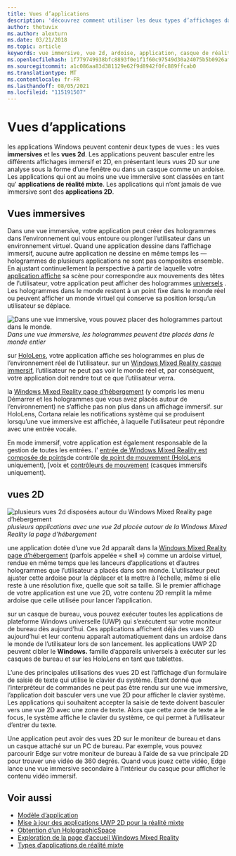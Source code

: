 ```yaml
---
title: Vues d’applications
description: 'découvrez comment utiliser les deux types d’affichages dans Windows Mixed Reality apps : les vues immersives et les vues 2d.'
author: thetuvix
ms.author: alexturn
ms.date: 03/21/2018
ms.topic: article
keywords: vue immersive, vue 2d, ardoise, application, casque de réalité mixte, casque windows mixed realisation, casque de réalité virtuelle, HoloLens, MRTK, Shared Computer Toolkit de la réalité mixte
ms.openlocfilehash: 1f779749938bfc8893f0e1f1f60c97549d30a24075b5b0926af61e2f88625b9c
ms.sourcegitcommit: a1c086aa83d381129e62f9d8942f0fc889ffcab0
ms.translationtype: MT
ms.contentlocale: fr-FR
ms.lasthandoff: 08/05/2021
ms.locfileid: "115191507"
---
```

# <a name="app-views"></a>Vues d’applications

les applications Windows peuvent contenir deux types de vues : les vues **immersives** et les **vues 2d**. Les applications peuvent basculer entre les différents affichages immersif et 2D, en présentant leurs vues 2D sur une analyse sous la forme d’une fenêtre ou dans un casque comme un ardoise. Les applications qui ont au moins une vue immersive sont classées en tant qu' **applications de réalité mixte**. Les applications qui n’ont jamais de vue immersive sont des **applications 2D**.

## <a name="immersive-views"></a>Vues immersives

Dans une vue immersive, votre application peut créer des hologrammes dans l’environnement qui vous entoure ou plonger l’utilisateur dans un environnement virtuel. Quand une application dessine dans l’affichage immersif, aucune autre application ne dessine en même temps les &mdash; hologrammes de plusieurs applications ne sont pas composites ensemble. En ajustant continuellement la perspective à partir de laquelle votre [application affiche](../develop/platform-capabilities-and-apis/rendering.md) sa scène pour correspondre aux mouvements des têtes de l’utilisateur, votre application peut afficher des hologrammes [universels](coordinate-systems.md) . Les hologrammes dans le monde restent à un point fixe dans le monde réel ou peuvent afficher un monde virtuel qui conserve sa position lorsqu’un utilisateur se déplace.

![Dans une vue immersive, vous pouvez placer des hologrammes partout dans le monde.](images/designoverview-940px.jpg)<br>
*Dans une vue immersive, les hologrammes peuvent être placés dans le monde entier*

sur [HoloLens](/hololens/hololens1-hardware), votre application affiche ses hologrammes en plus de l’environnement réel de l’utilisateur. sur un [Windows Mixed Reality casque immersif](../discover/immersive-headset-hardware-details.md), l’utilisateur ne peut pas voir le monde réel et, par conséquent, votre application doit rendre tout ce que l’utilisateur verra.

la [Windows Mixed Reality page d’hébergement](../discover/navigating-the-windows-mixed-reality-home.md) (y compris les menu Démarrer et les hologrammes que vous avez placés autour de l’environnement) ne s’affiche pas non plus dans un affichage immersif. sur HoloLens, Cortana relaie les notifications système qui se produisent lorsqu’une vue immersive est affichée, à laquelle l’utilisateur peut répondre avec une entrée vocale.

En mode immersif, votre application est également responsable de la gestion de toutes les entrées. l' [entrée de Windows Mixed Reality est composée de points](gaze-and-commit.md)de contrôle [de point de mouvement (HoloLens](gaze-and-commit.md#composite-gestures) uniquement), [voix et [contrôleurs de mouvement](motion-controllers.md) (casques immersifs uniquement).

## <a name="2d-views"></a>vues 2D

![plusieurs vues 2d disposées autour du Windows Mixed Reality page d’hébergement](images/teleportation-940px.png)<br>
*plusieurs applications avec une vue 2d placée autour de la Windows Mixed Reality la page d’hébergement*

une application dotée d’une vue 2d apparaît dans la [Windows Mixed Reality page d’hébergement](../discover/navigating-the-windows-mixed-reality-home.md) (parfois appelée « shell ») comme un ardoise virtuel, rendue en même temps que les lanceurs d’applications et d’autres hologrammes que l’utilisateur a placés dans son monde. L’utilisateur peut ajuster cette ardoise pour la déplacer et la mettre à l’échelle, même si elle reste à une résolution fixe, quelle que soit sa taille. Si le premier affichage de votre application est une vue 2D, votre contenu 2D remplit la même ardoise que celle utilisée pour lancer l’application.

sur un casque de bureau, vous pouvez exécuter toutes les applications de plateforme Windows universelle (UWP) qui s’exécutent sur votre moniteur de bureau dès aujourd’hui. Ces applications affichent déjà des vues 2D aujourd’hui et leur contenu apparaît automatiquement dans un ardoise dans le monde de l’utilisateur lors de son lancement. les applications UWP 2D peuvent cibler le **Windows.** famille d’appareils universels à exécuter sur les casques de bureau et sur les HoloLens en tant que tablettes.

L’une des principales utilisations des vues 2D est l’affichage d’un formulaire de saisie de texte qui utilise le clavier du système. Étant donné que l’interpréteur de commandes ne peut pas être rendu sur une vue immersive, l’application doit basculer vers une vue 2D pour afficher le clavier système. Les applications qui souhaitent accepter la saisie de texte doivent basculer vers une vue 2D avec une zone de texte. Alors que cette zone de texte a le focus, le système affiche le clavier du système, ce qui permet à l’utilisateur d’entrer du texte.

Une application peut avoir des vues 2D sur le moniteur de bureau et dans un casque attaché sur un PC de bureau. Par exemple, vous pouvez parcourir Edge sur votre moniteur de bureau à l’aide de sa vue principale 2D pour trouver une vidéo de 360 degrés. Quand vous jouez cette vidéo, Edge lance une vue immersive secondaire à l’intérieur du casque pour afficher le contenu vidéo immersif.

## <a name="see-also"></a>Voir aussi

* [Modèle d’application](app-model.md)
* [Mise à jour des applications UWP 2D pour la réalité mixte](../develop/porting-apps/building-2d-apps.md)
* [Obtention d’un HolographicSpace](../develop/native/getting-a-holographicspace.md)
* [Exploration de la page d’accueil Windows Mixed Reality](../discover/navigating-the-windows-mixed-reality-home.md)
* [Types d’applications de réalité mixte](types-of-mixed-reality-apps.md)